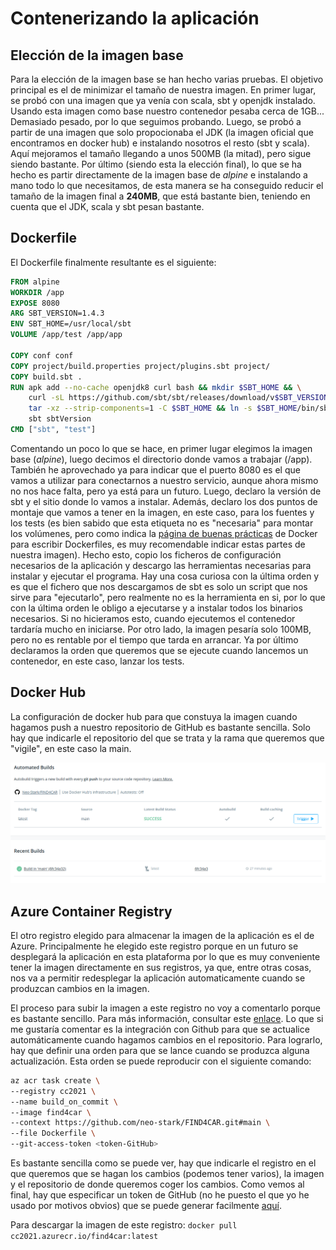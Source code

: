 # Contenerizando la aplicación

## Elección de la imagen base

Para la elección de la imagen base se han hecho varias pruebas. El objetivo principal es el de minimizar el tamaño de 
nuestra imagen. En primer lugar, se probó con una imagen que ya venía con scala, sbt y openjdk instalado. Usando esta 
imagen como base nuestro contenedor pesaba cerca de 1GB... Demasiado pesado, por lo que seguimos probando. Luego, se 
probó a partir de una imagen que solo propocionaba el JDK (la imagen oficial que encontramos en docker hub) e instalando
nosotros el resto (sbt y scala). Aquí mejoramos el tamaño llegando a unos 500MB (la mitad), pero sigue siendo bastante.
Por último (siendo esta la elección final), lo que se ha hecho es partir directamente de la imagen base de *alpine* e 
instalando a mano todo lo que necesitamos, de esta manera se ha conseguido reducir el tamaño de la imagen final a **240MB**, 
que está bastante bien, teniendo en cuenta que el JDK, scala y sbt pesan bastante.

## Dockerfile

El Dockerfile finalmente resultante es el siguiente:

```dockerfile
FROM alpine
WORKDIR /app
EXPOSE 8080
ARG SBT_VERSION=1.4.3
ENV SBT_HOME=/usr/local/sbt
VOLUME /app/test /app/app

COPY conf conf
COPY project/build.properties project/plugins.sbt project/
COPY build.sbt .
RUN apk add --no-cache openjdk8 curl bash && mkdir $SBT_HOME && \
    curl -sL https://github.com/sbt/sbt/releases/download/v$SBT_VERSION/sbt-$SBT_VERSION.tgz | \
    tar -xz --strip-components=1 -C $SBT_HOME && ln -s $SBT_HOME/bin/sbt /usr/bin/ && \
    sbt sbtVersion
CMD ["sbt", "test"]
```

Comentando un poco lo que se hace, en primer lugar elegimos la imagen base (*alpine*), luego decimos el directorio donde
vamos a trabajar (/app). También he aprovechado ya para indicar que el puerto 8080 es el que vamos a utilizar para conectarnos a nuestro servicio, aunque ahora mismo no nos hace falta, pero
ya está para un futuro. Luego, declaro la versión de sbt y el sitio donde lo vamos a instalar. Además, declaro los dos puntos de montaje que vamos a tener 
 en la imagen, en este caso, para los fuentes y los tests (es bien sabido que esta etiqueta no es "necesaria" para montar los volúmenes, pero como indica
 la [página de buenas prácticas](https://docs.docker.com/develop/develop-images/dockerfile_best-practices/#volume) de Docker para escribir Dockerfiles, es muy recomendable indicar estas partes de nuestra imagen).
 Hecho esto, copio los ficheros de configuración necesarios de la aplicación y descargo las herramientas necesarias para instalar y ejecutar el programa. Hay una cosa curiosa
con la última orden y es que el fichero que nos descargamos de sbt es solo un script que nos sirve para "ejecutarlo", pero
realmente no es la herramienta en si, por lo que con la última orden le obligo a ejecutarse y a instalar todos los binarios
necesarios. Si no hicieramos esto, cuando ejecutemos el contenedor tardaría mucho en iniciarse. Por otro lado, la imagen 
pesaría solo 100MB, pero no es rentable por el tiempo que tarda en arrancar. Ya por último declaramos la orden que queremos 
que se ejecute cuando lancemos un contenedor, en este caso, lanzar los tests.

## Docker Hub

La configuración de docker hub para que constuya la imagen cuando hagamos push a nuestro repositorio de GitHub es bastante
sencilla. Solo hay que indicarle el repositorio del que se trata y la rama que queremos que "vigile", en este caso la main.

!["build automática docker hub"](img/dockerhub-build.png)

## Azure Container Registry

El otro registro elegido para almacenar la imagen de la aplicación es el de Azure. Principalmente he elegido este registro
porque en un futuro se desplegará la aplicación en esta plataforma por lo que es muy conveniente tener la imagen directamente
en sus registros, ya que, entre otras cosas, nos va a permitir redesplegar la aplicación automaticamente cuando se produzcan cambios en la 
imagen.

El proceso para subir la imagen a este registro no voy a comentarlo porque es bastante sencillo. Para más información, consultar este
[enlace](https://docs.microsoft.com/es-es/azure/container-registry/container-registry-get-started-azure-cli). Lo que si
me gustaría comentar es la integración con Github para que se actualice automáticamente cuando hagamos cambios en el repositorio.
Para lograrlo, hay que definir una orden para que se lance cuando se produzca alguna actualización. Esta orden se puede reproducir 
con el siguiente comando:
```bash
az acr task create \                                  
--registry cc2021 \
--name build_on_commit \
--image find4car \
--context https://github.com/neo-stark/FIND4CAR.git#main \
--file Dockerfile \
--git-access-token <token-GitHub>
```

Es bastante sencilla como se puede ver, hay que indicarle el registro en el que queremos que se hagan los cambios (podemos 
tener varios), la imagen y el repositorio de donde queremos coger los cambios. Como vemos al final, hay que especificar 
un token de GitHub (no he puesto el que yo he usado por motivos obvios) que se puede generar facilmente [aquí](https://github.com/settings/tokens).

Para descargar la imagen de este registro: `docker pull cc2021.azurecr.io/find4car:latest`